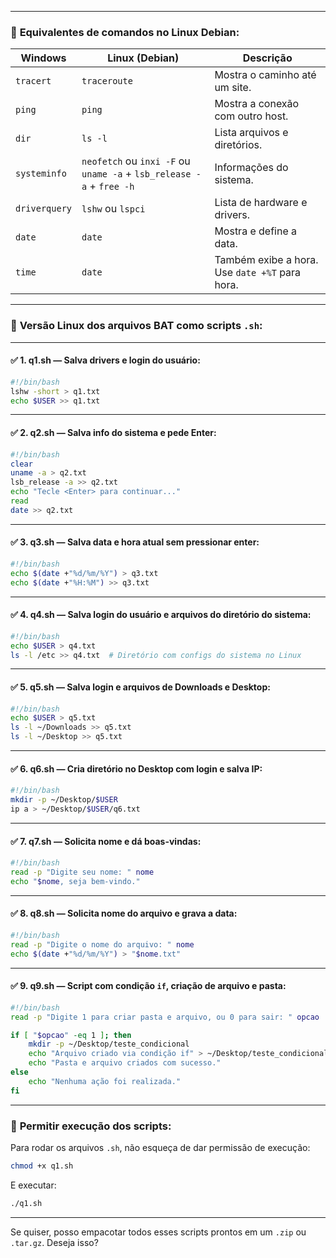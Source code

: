 
---

### 🔧 **Equivalentes de comandos no Linux Debian:**

| Windows         | Linux (Debian)                    | Descrição |
|----------------|------------------------------------|----------|
| `tracert`       | `traceroute`                      | Mostra o caminho até um site. |
| `ping`          | `ping`                            | Mostra a conexão com outro host. |
| `dir`           | `ls -l`                           | Lista arquivos e diretórios. |
| `systeminfo`    | `neofetch` ou `inxi -F` ou `uname -a` + `lsb_release -a` + `free -h` | Informações do sistema. |
| `driverquery`   | `lshw` ou `lspci`                  | Lista de hardware e drivers. |
| `date`          | `date`                            | Mostra e define a data. |
| `time`          | `date`                            | Também exibe a hora. Use `date +%T` para hora. |

---

### 🧪 **Versão Linux dos arquivos BAT como scripts `.sh`:**

---

#### ✅ **1. q1.sh** — Salva drivers e login do usuário:
```bash
#!/bin/bash
lshw -short > q1.txt
echo $USER >> q1.txt
```

---

#### ✅ **2. q2.sh** — Salva info do sistema e pede Enter:
```bash
#!/bin/bash
clear
uname -a > q2.txt
lsb_release -a >> q2.txt
echo "Tecle <Enter> para continuar..."
read
date >> q2.txt
```

---

#### ✅ **3. q3.sh** — Salva data e hora atual sem pressionar enter:
```bash
#!/bin/bash
echo $(date +"%d/%m/%Y") > q3.txt
echo $(date +"%H:%M") >> q3.txt
```

---

#### ✅ **4. q4.sh** — Salva login do usuário e arquivos do diretório do sistema:
```bash
#!/bin/bash
echo $USER > q4.txt
ls -l /etc >> q4.txt  # Diretório com configs do sistema no Linux
```

---

#### ✅ **5. q5.sh** — Salva login e arquivos de Downloads e Desktop:
```bash
#!/bin/bash
echo $USER > q5.txt
ls -l ~/Downloads >> q5.txt
ls -l ~/Desktop >> q5.txt
```

---

#### ✅ **6. q6.sh** — Cria diretório no Desktop com login e salva IP:
```bash
#!/bin/bash
mkdir -p ~/Desktop/$USER
ip a > ~/Desktop/$USER/q6.txt
```

---

#### ✅ **7. q7.sh** — Solicita nome e dá boas-vindas:
```bash
#!/bin/bash
read -p "Digite seu nome: " nome
echo "$nome, seja bem-vindo."
```

---

#### ✅ **8. q8.sh** — Solicita nome do arquivo e grava a data:
```bash
#!/bin/bash
read -p "Digite o nome do arquivo: " nome
echo $(date +"%d/%m/%Y") > "$nome.txt"
```

---

#### ✅ **9. q9.sh** — Script com condição `if`, criação de arquivo e pasta:
```bash
#!/bin/bash
read -p "Digite 1 para criar pasta e arquivo, ou 0 para sair: " opcao

if [ "$opcao" -eq 1 ]; then
    mkdir -p ~/Desktop/teste_condicional
    echo "Arquivo criado via condição if" > ~/Desktop/teste_condicional/info.txt
    echo "Pasta e arquivo criados com sucesso."
else
    echo "Nenhuma ação foi realizada."
fi
```

---

### 🔐 **Permitir execução dos scripts:**
Para rodar os arquivos `.sh`, não esqueça de dar permissão de execução:

```bash
chmod +x q1.sh
```

E executar:

```bash
./q1.sh
```

---

Se quiser, posso empacotar todos esses scripts prontos em um `.zip` ou `.tar.gz`. Deseja isso?

